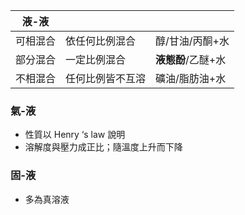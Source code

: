 
| 液-液  |          |              |
| ---- | -------- | ------------ |
| 可相混合 | 依任何比例混合  | 醇/甘油/丙酮+水    |
| 部分混合 | 一定比例混合   | **液態酚**/乙醚+水 |
| 不相混合 | 任何比例皆不互溶 | 礦油/脂肪油+水     |
### 氣-液
- 性質以 Henry ‘s law 說明
- 溶解度與壓力成正比；隨溫度上升而下降
### 固-液
- 多為真溶液